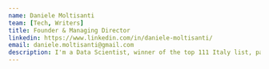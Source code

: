 ```yaml
---
name: Daniele Moltisanti
team: [Tech, Writers]
title: Founder & Managing Director
linkedin: https://www.linkedin.com/in/daniele-moltisanti/
email: daniele.moltisanti@gmail.com
description: I'm a Data Scientist, winner of the top 111 Italy list, passionate about making advantage of data for solving real case problems, through AI algorithms.
---
```

